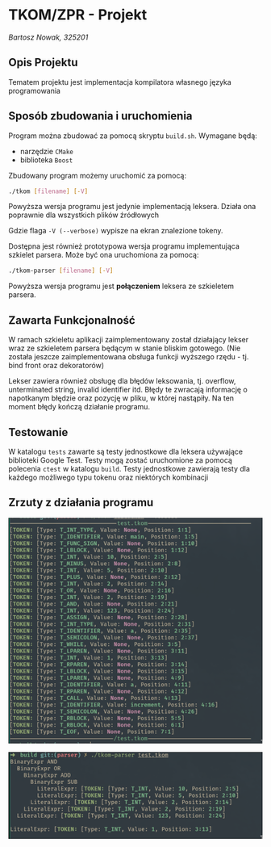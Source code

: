 # TKOM/ZPR - Projekt
*Bartosz Nowak, 325201*

## Opis Projektu

Tematem projektu jest implementacja kompilatora własnego języka programowania

## Sposób zbudowania i uruchomienia

Program można zbudować za pomocą skryptu `build.sh`. Wymagane będą:
- narzędzie `CMake`
- biblioteka `Boost`

Zbudowany program możemy uruchomić za pomocą:

```sh
./tkom [filename] [-V]
```
Powyższa wersja programu jest jedynie implementacją leksera. Działa ona poprawnie dla wszystkich plików źródłowych

Gdzie flaga `-V (--verbose)` wypisze na ekran znalezione tokeny.

Dostępna jest również prototypowa wersja programu implementująca szkielet parsera. Może być ona uruchomiona za pomocą:

```sh
./tkom-parser [filename] [-V]
```

Powyższa wersja programu jest **połączeniem** leksera ze szkieletem parsera.

## Zawarta Funkcjonalność

W ramach szkieletu aplikacji zaimplementowany został działający lekser wraz ze szkieletem parsera będącym w stanie bliskim gotowego. (Nie została jeszcze zaimplementowana obsługa funkcji wyższego rzędu - tj. bind front oraz dekoratorów)

Lekser zawiera również obsługę dla błędów leksowania, tj. overflow, unterminated string, invalid identifier itd. Błędy te zwracają informację o napotkanym błędzie oraz pozycję w pliku, w której nastąpiły. Na ten moment błędy kończą działanie programu.

## Testowanie

W katalogu `tests` zawarte są testy jednostkowe dla leksera używające biblioteki Google Test. Testy mogą zostać uruchomione za pomocą polecenia `ctest` w katalogu `build`. Testy jednostkowe zawierają testy dla każdego możliwego typu tokenu oraz niektórych kombinacji

## Zrzuty z działania programu

![](img/2025-04-25-22-19-49.png)

![](img/2025-04-25-22-23-16.png)
